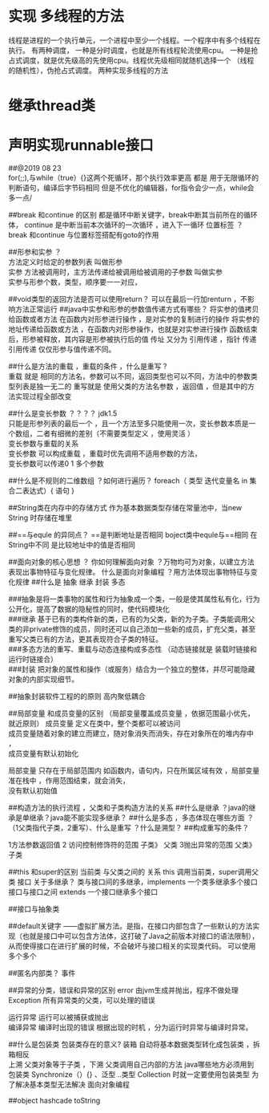 实现 多线程的方法 
===============
线程是进程的一个执行单元，一个进程中至少一个线程。一个程序中有多个线程在执行。
有两种调度，
一种是分时调度，也就是所有线程轮流使用cpu。
一种是抢占式调度，就是优先级高的先使用cpu。线程优先级相同就随机选择一个 （线程的随机性），伪抢占式调度。
两种实现多线程的方法 

继承thread类
============


声明实现runnable接口
===================



##@2019 08 23<br/>
 for(;;),与while（true）{}这两个死循环，那个执行效率更高 
 都是 用于无限循环的判断语句，编译后字节码相同
 但是不优化的编辑器，for指令会少一点，while会多一点/
 
##break 和continue 的区别 
都是循环中断关键字，break中断其当前所在的循环体，
continue 是中断当前本次循环的一次循环 ，进入下一循环
位置标签 ？   break 和continue 与位置标签搭配有goto的作用

##形参和实参 ？<br/>
方法定义时给定的参数列表 叫做形参<br/>
实参 方法被调用时，主方法传递给被调用给被调用的子参数 叫做实参 <br/>
实参与形参个数，类型，顺序要一一对应，

##void类型的返回方法是否可以使用return？
可以在最后一行加renturn ，不影响方法正常运行
##java中实参和形参的参数值传递方式有哪些？
将实参的值拷贝给函数或者方法 在函数内对形参进行操作 ，是对实参的复制进行的操作 
将实参的地址传递给函数或方法 ，在函数内对形参操作，也就是对实参进行操作 函数结束后，形参被释放，其内容是形参被执行后的值 
传址 又分为 引用传递 ，指针 传递
引用传递 仅仅形参与值传递不同。

##什么是方法的重载 ，重载的条件 ，什么是重写 ?<br/>
重载 就是 相同的方法名，参数可以不同，返回类型也可以不同，方法中的参数类型列表是独一无二的 
重写就是 使用父类的方法名参数 ，返回值 ，但是其中的方法实现过程全部改变

##什么是变长参数 ？？？？ jdk1.5 <br/> 
只能是形参列表的最后一个 ，且一个方法至多只能使用一次，变长参数本质是一个数组，二者有细微的差别（不需要类型定义 ，使用灵活 ）<br/> 
变长参数与重载的关系<br/>
变长参数 可以构成重载 ，重载时优先调用不适用参数的方法，<br/> 
变长参数可以传递0 1 多个参数 <br/> 



##什么是不规则的二维数组 ？如何进行遍历？
foreach（ 类型 迭代变量名 in 集合二表达式）{
语句
}

##String类在内存中的存储方式
作为基本数据类型存储在常量池中，当new String 时存储在堆里 

##==与equle 的异同点？ 
==是判断地址是否相同 
boject类中equle与==相同
在String中不同 是比较地址中的值是否相同

 ##面向对象的核心思想 ？ 你如何理解面向对象 ？万物均可为对象，以建立方法表现出事物特征与变化规律。 什么是面向对象编程 ？用方法体现出事物特征与变化规律
##什么是 抽象 继承 封装 多态 

###抽象是将一类事物的属性和行为抽象成一个类，一般是使其属性私有化，行为公开化，提高了数据的隐秘性的同时，使代码模块化<br/>
###继承 基于已有的类构件新的类，已有的为父类，新的为子类。子类能调用父类的非private修饰的成员，同时还可以自己添加一些新的成员，扩充父类，甚至重写父类已有的方法，更其表现符合子类的特征。<br/>
###多态方法的重写、重载与动态连接构成多态性  （动态链接就是 装载时链接和运行时链接合）<br/>
###封装 把对象的属性和操作（或服务）结合为一个独立的整体，并尽可能隐藏对象的内部实现细节。<br/>



##抽象封装软件工程的的原则  高内聚低耦合 

##局部变量 和成员变量的区别 （局部变量覆盖成员变量 ，依据范围最小优先，就近原则）
成员变量 定义在类中，整个类都可以被访问<br/>
成员变量随着对象的建立而建立，随对象消失而消失，存在对象所在的堆内存中 ，<br/>
成员变量有默认初始化 <br/>

局部变量 只存在于局部范围内 如函数内，语句内，只在所属区域有效 ，局部变量准在栈中 ，作用范围结束，就会消失，<br/>
没有默认初始值<br/>

##构造方法的执行流程 ，父类和子类构造方法的关系 
##什么是继承 ？java的继承是单继承？java能不能实现多继承？
##什么是多态 ，多态体现在哪些方面 ？（1父类指代子类，2重写）、什么是重写 ？什么是溯型？
##构成重写的条件？  

1方法参数返回值 2 访问控制修饰符的范围 子类》  父类 3抛出异常的范围 父类》子类 

##this 和super的区别  当前类 与父类之间的 关系 
this 调用当前类，super调用父类
接口 关于多继承？
类与接口间的多继承，implements 一个类多继承多个接口 
接口与接口之间 extends 一个接口继承多个接口 

##接口与抽象类 

##default关键字
——虚拟扩展方法。是指，在接口内部包含了一些默认的方法实现（也就是接口中可以包含方法体，这打破了Java之前版本对接口的语法限制），
从而使得接口在进行扩展的时候，不会破坏与接口相关的实现类代码。
可以使用多个多个 
 
 ##匿名内部类？ 事件
 
 
 
 
##异常的分类，错误和异常的区别 
 error 由jvm生成并抛出，程序不做处理 
 Exception 所有异常类的父类，可以处理的错误 
 
 运行异常  运行可以被捕获或抛出  
 编译异常 编译时出现的错误 
根据出现的时机 ，分为运行时异常与编译时异常。

##什么是包装类  包装类存在的意义? 
装箱 自动将基本数据类型转化成包装类 ，拆箱相反  
上溯  父类对象等于子类 ，下溯 父类调用自己内部的方法
java哪些地方必须用到包装类  Synchronize（）{} 、泛型 ..类型 Collection 时就一定要使用包装类型
为了解决基本类型无法解决 面向对象编程

##object  hashcade   toString 




